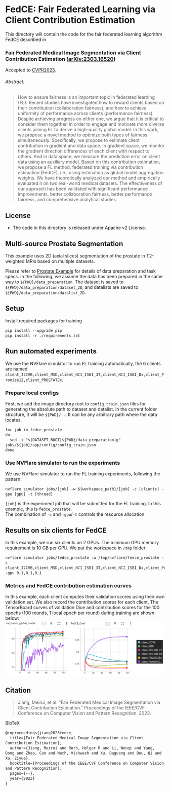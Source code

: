 # FedCE: Fair Federated Learning via Client Contribution Estimation

This directory will contain the code for the fair federated learning algorithm FedCE described in

### Fair Federated Medical Image Segmentation via Client Contribution Estimation ([arXiv:2303.16520](https://arxiv.org/abs/2303.16520))
Accepted to [CVPR2023](https://cvpr2023.thecvf.com/).

###### Abstract:

> How to ensure fairness is an important topic in federated learning (FL). Recent studies have investigated how to reward clients based on their contribution (collaboration fairness), and how to achieve uniformity of performance across clients (performance fairness). Despite achieving progress on either one, we argue that it is critical to consider them together, in order to engage and motivate more diverse clients joining FL to derive a high-quality global model. In this work, we propose a novel method to optimize both types of fairness simultaneously. Specifically, we propose to estimate client contribution in gradient and data space. In gradient space, we monitor the gradient direction differences of each client with respect to others. And in data space, we measure the prediction error on client data using an auxiliary model. Based on this contribution estimation, we propose a FL method, federated training via contribution estimation (FedCE), i.e., using estimation as global model aggregation weights. We have theoretically analyzed our method and empirically evaluated it on two real-world medical datasets. The effectiveness of our approach has been validated with significant performance improvements, better collaboration fairness, better performance fairness, and comprehensive analytical studies

## License
- The code in this directory is released under Apache v2 License.

## Multi-source Prostate Segmentation
This example uses 2D (axial slices) segmentation of the prostate in T2-weighted MRIs based on multiple datasets.

Please refer to [Prostate Example](https://github.com/NVIDIA/NVFlare/tree/dev/examples/advanced/prostate) for details of data preparation and task specs. In the following, we assume the data has been prepared in the same way to `${PWD}/data_preparation`. The dataset is saved to `${PWD}/data_preparation/dataset_2D`, and datalists are saved to `${PWD}/data_preparation/datalist_2D`.

## Setup

Install required packages for training
```
pip install --upgrade pip
pip install -r ./requirements.txt
```

## Run automated experiments
We use the NVFlare simulator to run FL training automatically, the 6 clients are named `client_I2CVB,client_MSD,client_NCI_ISBI_3T,client_NCI_ISBI_Dx,client_Promise12,client_PROSTATEx`.

### Prepare local configs
First, we add the image directory root to `config_train.json` files for generating the absolute path to dataset and datalist. 
In the current folder structure, it will be `${PWD}/..`. 
It can be any arbitrary path where the data locates.  
```
for job in fedce_prostate
do
  sed -i "s|DATASET_ROOT|${PWD}/data_preparation|g" jobs/${job}/app/config/config_train.json
done
```
### Use NVFlare simulator to run the experiments
We use NVFlare simulator to run the FL training experiments, following the pattern:
```
nvflare simulator jobs/[job] -w ${workspace_path}/[job] -c [clients] -gpu [gpu] -t [thread]
```
`[job]` is the experiment job that will be submitted for the FL training. 
In this example, this is `fedce_prostate`.  
The combination of `-c` and `-gpu`/`-t` controls the resource allocation. 

## Results on six clients for FedCE
In this example, we run six clients on 2 GPUs. The minimum GPU memory requirement is 10 GB per GPU. We put the workspace in `/tmp` folder
```
nvflare simulator jobs/fedce_prostate -w /tmp/nvflare/fedce_prostate -c client_I2CVB,client_MSD,client_NCI_ISBI_3T,client_NCI_ISBI_Dx,client_Promise12,client_PROSTATEx -gpu 0,1,0,1,0,1
```

### Metrics and FedCE contribution estimation curves
In this example, each client computes their validation scores using their own
validation set. We also record the contribution scores for each client.
The TensorBoard curves of validation Dice and contribution scores for the 100 epochs (100 rounds, 1 local epoch per round) during training are shown below:
![All training curve](./figs/all_training.png)

## Citation

> Jiang, Meirui, et al. "Fair Federated Medical Image Segmentation via Client Contribution Estimation." Proceedings of the IEEE/CVF Conference on Computer Vision and Pattern Recognition. 2023.

BibTeX
```
@inproceedings{jiang2023fedce,
  title={Fair Federated Medical Image Segmentation via Client Contribution Estimation},
  author={Jiang, Meirui and Roth, Holger R and Li, Wenqi and Yang, Dong and Zhao, Can and Nath, Vishwesh and Xu, Daguang and Dou, Qi and Xu, Ziyue},
  booktitle={Proceedings of the IEEE/CVF Conference on Computer Vision and Pattern Recognition},
  pages={--},
  year={2023}
}
```

